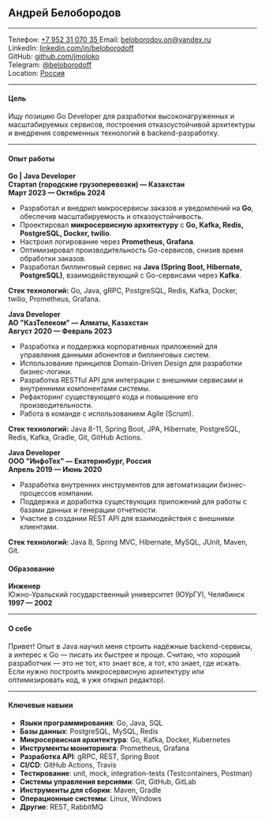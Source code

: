 ## Андрей Белобородов
---

Телефон: [+7 952 31 070 35 ](https://) 
Email: [beloborodov.on@yandex.ru](mailto:beloborodov.on@yandex.ru)  
LinkedIn: [linkedin.com/in/beloborodoff](https://linkedin.com/in/beloborodoff)  
GitHub: [github.com/jmoloko](https://github.com/jmoloko)  
Telegram: [@beloborodoff](https://)  
Location: [Россия](https://)

---
#### Цель

Ищу позицию Go Developer для разработки высоконагруженных и масштабируемых сервисов, построения отказоустойчивой архитектуры и внедрения современных технологий в backend-разработку.

---
#### Опыт работы

**Go | Java Developer**  
**Стартап (городские грузоперевозки) — Казахстан**  
**Март 2023 — Октябрь 2024**

- Разработал и внедрил микросервисы заказов и уведомлений на **Go**, обеспечив масштабируемость и отказоустойчивость.
- Проектировал **микросервисную архитектуру** с **Go, Kafka, Redis, PostgreSQL, Docker, twilio**.
- Настроил логирование через **Prometheus, Grafana**.
- Оптимизировал производительность Go-сервисов, снизив время обработки заказов.
- Разработал биллинговый сервис на **Java (Spring Boot, Hibernate, PostgreSQL)**, взаимодействующий с Go-сервисами через **Kafka**.

**Стек технологий:** Go, Java, gRPC, PostgreSQL, Redis, Kafka, Docker, twilio, Prometheus, Grafana.

**Java Developer**  
**АО "КазТелеком" — Алматы, Казахстан**  
**Август 2020 — Февраль 2023**

- Разработка и поддержка корпоративных приложений для управления данными абонентов и биллинговых систем.
- Использование принципов Domain-Driven Design для разработки бизнес-логики.
- Разработка RESTful API для интеграции с внешними сервисами и внутренними компонентами системы.
- Рефакторинг существующего кода и повышение его производительности.
- Работа в команде с использованием Agile (Scrum).

**Стек технологий:** Java 8-11, Spring Boot, JPA, Hibernate, PostgreSQL, Redis, Kafka, Gradle, Git, GitHub Actions.

**Java Developer**  
**ООО "ИнфоТех" — Екатеринбург, Россия**  
**Апрель 2019 — Июнь 2020**

- Разработка внутренних инструментов для автоматизации бизнес-процессов компании.
- Поддержка и доработка существующих приложений для работы с базами данных и генерации отчетности.
- Участие в создании REST API для взаимодействия с внешними клиентами.

**Стек технологий:** Java 8, Spring MVC, Hibernate, MySQL, JUnit, Maven, Git.

#### Образование

**Инженер**  
Южно-Уральский государственный университет (ЮУрГУ), Челябинск  
**1997 — 2002**

---
#### О себе

Привет!
Опыт в Java научил меня строить надёжные backend-сервисы, а интерес к Go — писать их быстрее и проще. 
Считаю, что хороший разработчик — это не тот, кто знает все, а тот, кто знает, где искать. Если нужно построить микросервисную архитектуру или оптимизировать код, я уже открыл редактор).

---
#### Ключевые навыки

- **Языки программирования**: Go, Java, SQL
- **Базы данных**: PostgreSQL, MySQL, Redis
- **Микросервисная архитектура**: Go, Kafka, Docker, Kubernetes
- **Инструменты мониторинга**: Prometheus, Grafana
- **Разработка API**: gRPC, REST, Spring Boot
- **CI/CD**: GitHub Actions, Travis
- **Тестирование**: unit, mock, integration-tests (Testcontainers, Postman)
- **Системы управления версиями**: Git, GitHub, GitLab
- **Инструменты для сборки**: Maven, Gradle
- **Операционные системы**: Linux, Windows
- **Другие**: REST, RabbitMQ